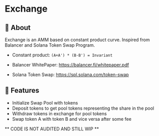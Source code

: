 # Exchange

## 🔖 About

Exchange is an AMM based on constant product curve. Inspired from Balancer and Solana Token Swap Program.

- Constant product:
  `(A+A') * (B-B') = Invariant`

- Balancer WhitePaper:
  https://balancer.fi/whitepaper.pdf

- Solana Token Swap:
  https://spl.solana.com/token-swap

## 🚀 Features

- Initialize Swap Pool with tokens
- Deposit tokens to get pool tokens representing the share in the pool
- Withdraw tokens in exchange for pool tokens
- Swap token A with token B and vice versa after some fee

** CODE IS NOT AUDITED AND STILL WIP **
